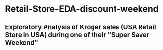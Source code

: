 # Retail-Store-EDA-discount-weekend
## Exploratory Analysis of Kroger sales (USA Retail Store in USA) during one of their "Super Saver Weekend"


